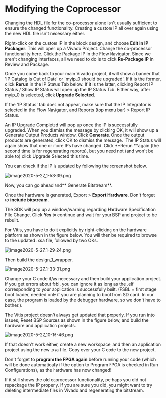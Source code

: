 # Modifying the Coprocessor

Changing the HDL file for the co-processor alone isn't usually sufficient to ensure the changed functionality. Creating a custom IP all over again using the new HDL file isn't necessary either.

Right-click on the custom IP in the block design, and choose **Edit in IP Packager**. This will open up a Vivado Project. Change the co-processor functionality here. Click the Package IP in the Flow Navigator. Since we aren't changing interfaces, all we need to do is to click **Re-Package IP** in Review and Package.

Once you come back to your main Vivado project, it will show a banner that 'IP Catalog is Out of Date' or 'myip_0 should be upgraded'. If it is the former, click **Rerun** in the IP Status Tab below. If it is the latter, clicking Report IP Status / Show IP Status will open up the IP Status Tab. Either way, after myip_0 is selected, click **Upgrade Selected**.

If the 'IP Status' tab does not appear, make sure that the IP Integrator is selected in the Flow Navigator, and Reports (top menu bar) > Report IP Status.

An IP Upgrade Completed will pop up once the IP is successfully upgraded. When you dismiss the message by clicking OK, it will show up a Generate Output Products window. Click **Generate**. Once the output products are generated, click OK to dismiss the message.  The IP Status will again show that one or more IPs have changed. Click **Rerun **again (the second time is for regenerating reports), but you need not (and won't be able to) click Upgrade Selected this time.

You can check if the IP is updated by following the screenshot below.

![image2020-5-27_1-53-39.png](https://canvas.nus.edu.sg/courses/53567/files/3597471/preview)

Now, you can go ahead and** Generate Bitstream**.

Once the hardware is generated, Export > **Export Hardware**. Don't forget to **Include bitstream**.

The SDK will pop up a window/warning regarding Hardware Specification FIle Change. Click **Yes** to continue and wait for your BSP and project to be rebuilt.

For Vitis, you have to do it explicitly by right-clicking on the hardware platform as shown in the figure below. You will then be required to browse to the updated .xsa file, followed by two OKs.

![image2020-5-27_1-29-24.png](https://canvas.nus.edu.sg/courses/53567/files/3597472/preview)

Then build the design_1_wrapper.

![image2020-5-27_1-33-31.png](https://canvas.nus.edu.sg/courses/53567/files/3597473/preview)

Change your C code if/as necessary and then build your application project. If you get errors about fsbl, you can ignore it as long as the .elf corresponding to your application is successfully built. (FSBL = first stage boot loader, needed only if you are planning to boot from SD card. In our case, the program is loaded by the debugger hardware, so we don't have to bother.). 

The Vitis project doesn't always get updated that properly. If you run into issues, Reset BSP Sources as shown in the figure below, and build the hardware and application projects.

![image2020-5-27_10-16-46.png](https://canvas.nus.edu.sg/courses/53567/files/3597474/preview)

If that doesn't work either, create a new workspace, and then an application project using the new .xsa file. Copy over your C code to the new project.

Don't forget to **program the FPGA again** before running your code (which will be done automatically if the option to Program FPGA is checked in Run Configurations), as the hardware has now changed!

If it still shows the old coprocessor functionality, perhaps you did not repackage the IP properly. If you are sure you did, you might want to try deleting intermediate files in Vivado and regenerating the bitstream.
